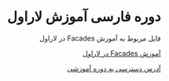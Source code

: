 <div dir="rtl">

# دوره فارسی آموزش لاراول

فایل‌ مربوط به آموزش Facades در لاراول


[آموزش Facades در لاراول](https://prct.ir/YLE4G)


[آدرس دسترسی به دوره آموزشی](https://prct.ir/c9cRi)

</div>
